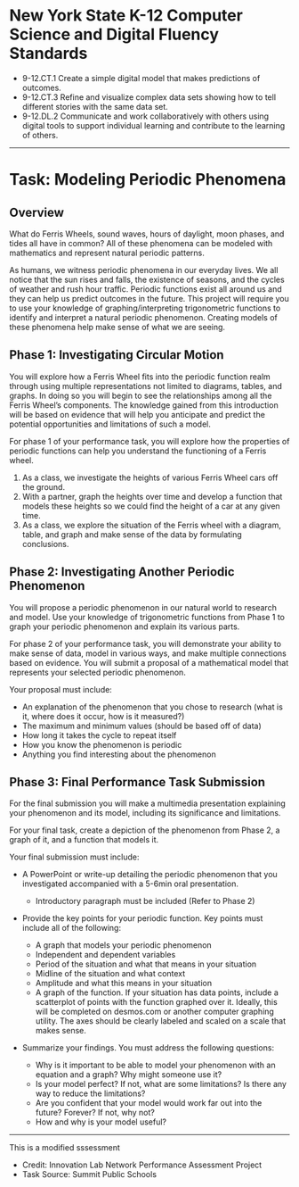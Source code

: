 
# New York State K-12 Computer Science and Digital Fluency Standards
  - 9-12.CT.1 Create a simple digital model that makes predictions of outcomes.
  - 9-12.CT.3 Refine and visualize complex data sets showing how to tell different stories with the same data set.
  - 9-12.DL.2 Communicate and work collaboratively with others using digital tools to support individual learning and contribute to the learning of others.
 
---
# Task: Modeling Periodic Phenomena

## Overview								             	 

What do Ferris Wheels, sound waves, hours of daylight, moon phases, and tides all have in common? All of these phenomena can be modeled with mathematics and represent natural periodic patterns.

As humans, we witness periodic phenomena in our everyday lives. We all notice that the sun rises and falls, the existence of seasons, and the cycles of weather and rush hour traffic. Periodic functions exist all around us and they can help us predict outcomes in the future. This project will require you to use your knowledge of graphing/interpreting trigonometric functions to identify and interpret a natural periodic phenomenon. Creating models of these phenomena help make sense of what we are seeing.


## Phase 1: Investigating Circular Motion 

You will explore how a Ferris Wheel fits into the periodic function realm through using multiple representations not limited to diagrams, tables, and graphs. In doing so you will begin to see the relationships among all the Ferris Wheel’s components. The knowledge gained from this introduction will be based on evidence that will help you anticipate and predict the potential opportunities and limitations of such a model. 

For phase 1 of your performance task, you will explore how the properties of periodic functions can help you understand the functioning of  a Ferris wheel. 

1. As a class, we investigate the heights of various Ferris Wheel cars off the ground.
2. With a partner, graph the heights over time and develop a function that models these heights so we could find the height of a car at any given time.
3.  As a class, we explore the situation of the Ferris wheel with a diagram, table, and graph and make sense of the data by formulating conclusions.


## Phase 2: Investigating Another Periodic Phenomenon 

You will propose a periodic phenomenon in our natural world to research and model.
Use your knowledge of trigonometric functions from Phase 1 to graph your periodic phenomenon and explain its various parts. 

For phase 2 of your performance task, you will demonstrate your ability to make sense of data, model in various ways, and make multiple connections based on evidence.  You will submit a proposal of a mathematical model that represents your selected periodic phenomenon.

Your proposal must include:
- An explanation of the phenomenon that you chose to research (what is it, where does it  occur, how is it measured?)
- The maximum and minimum values (should be based off of data)
- How long it takes the cycle to repeat itself
- How you know the phenomenon is periodic
- Anything you find interesting about the phenomenon


## Phase 3: Final Performance Task Submission

For the final submission you will make a multimedia presentation explaining your phenomenon and its model, including its significance and limitations.  

For your final task, create a depiction of the phenomenon from Phase 2, a graph of it, and a function that models it.

Your final submission must include:

- A PowerPoint or write-up detailing the periodic phenomenon that you investigated accompanied with a 5-6min oral presentation.
  - Introductory paragraph must be included (Refer to Phase 2)

- Provide the key points for your periodic function. Key points must include all of the following:
  - A graph that models your periodic phenomenon
  - Independent and dependent variables
  - Period of the situation and what that means in your situation
  - Midline of the situation and what context
  -	Amplitude and what this means in your situation
  -	A graph of the function. If your situation has data points, include a scatterplot of points with the function       graphed over it. Ideally, this will be completed on desmos.com or another computer graphing utility.  The axes should be clearly labeled and scaled on a scale that makes sense.

- Summarize your findings. You must address the following questions:
  - Why is it important to be able to model your phenomenon with an equation and a graph?  Why might someone use it?
  - Is your model perfect?  If not, what are some limitations?  Is there any way to reduce the limitations?
  - Are you confident that your model would work far out into the future?  Forever?  If not, why not?
  - How and why is your model useful?

---
This is a modified sssessment
* Credit: Innovation Lab Network Performance Assessment Project
* Task Source: Summit Public Schools


